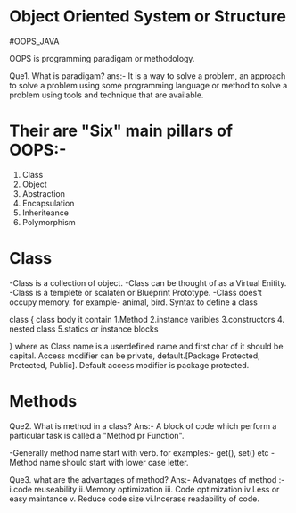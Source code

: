 # Object Oriented System or Structure

#OOPS_JAVA


OOPS is programming paradigam or methodology.

Que1. What is paradigam?
ans:- It is a way to solve a problem, an approach to solve a problem using some programming language or method to solve 
      a problem using tools and technique that are available.

# Their are "Six" main pillars of OOPS:- 
1. Class
2. Object
3. Abstraction
4. Encapsulation
5. Inheriteance
6. Polymorphism

# Class 
-Class is a collection of object.
-Class can be thought of as a Virtual Enitity.
-Class is a templete or scalaten or Blueprint Prototype.
-Class does't occupy memory.
 for example- animal, bird.
 Syntax to define a class

<Access modifier > class <className>
{
      class body it contain
      1.Method 2.instance varibles 3.constructors 4. nested class 5.statics or instance blocks

}
where as Class name is a userdefined name and first char of it should be capital.
         Access modifier can be private, default.[Package Protected, Protected, Public].
         Default access modifier is package protected.

# Methods
 
Que2. What is method in a class?
Ans:- A block of code which perform a particular task is called a "Method pr Function".

-Generally method name start with verb.
for examples:- get(), set() etc
-Method name should start with lower case letter.

Que3. what are the advantages of method?
Ans:- Advanatges of method :-
      i.code reuseability ii.Memory optimization iii. Code optimization iv.Less or easy maintance
      v. Reduce code size vi.Incerase readability of code.
